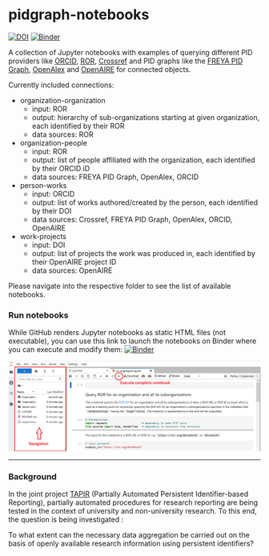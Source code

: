 # pidgraph-notebooks

[![DOI](https://zenodo.org/badge/447263093.svg)](https://zenodo.org/badge/latestdoi/447263093)
[![Binder](https://mybinder.org/badge_logo.svg)](https://mybinder.org/v2/gh/Project-TAPIR/pidgraph-notebooks/main)

A collection of Jupyter notebooks with examples of querying different PID providers like [ORCID](https://orcid.org/), [ROR](https://ror.readme.io/), [Crossref](https://www.crossref.org/) and PID graphs like the [FREYA PID Graph](https://blog.datacite.org/powering-the-pid-graph/), [OpenAlex](https://openalex.org/about) and [OpenAIRE](https://www.openaire.eu/) for connected objects. 

Currently included connections:
* organization-organization
  * input: ROR
  * output: hierarchy of sub-organizations starting at given organization, each identified by their ROR
  * data sources: ROR
* organization-people
  * input: ROR
  * output: list of people affiliated with the organization, each identified by their ORCID iD
  * data sources: FREYA PID Graph, OpenAlex, ORCID
* person-works
  * input: ORCID
  * output: list of works authored/created by the person, each identified by their DOI
  * data sources: Crossref, FREYA PID Graph, OpenAlex, ORCID, OpenAIRE
* work-projects
  * input: DOI
  * output: list of projects the work was produced in, each identified by their OpenAIRE project ID
  * data sources: OpenAIRE
  

Please navigate into the respective folder to see the list of available notebooks. 

### Run notebooks
While GitHub renders Jupyter notebooks as static HTML files (not executable), 
you can use this link to launch the notebooks on Binder where you can execute and modify them:
[![Binder](https://mybinder.org/badge_logo.svg)](https://mybinder.org/v2/gh/Project-TAPIR/pidgraph-notebooks/main)

[![Screenshot Binder](Binder.png)](https://mybinder.org/v2/gh/Project-TAPIR/pidgraph-notebooks/main)

----------------------------

### Background
In the joint project [TAPIR](https://projects.tib.eu/tapir/en/) (Partially Automated Persistent Identifier-based Reporting), partially automated procedures for research reporting are being tested in the context of university and non-university research. To this end, the question is being investigated : 

To what extent can the necessary data aggregation be carried out on the basis of openly available research information using persistent identifiers?
